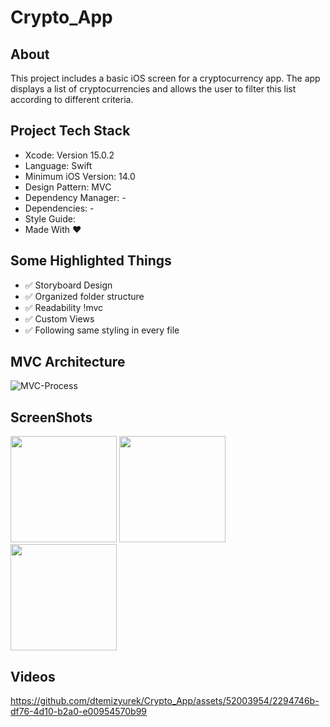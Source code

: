 # Crypto_App
## About
This project includes a basic iOS screen for a cryptocurrency app. The app displays a list of cryptocurrencies and allows the user to filter this list according to different criteria.

## Project Tech Stack
- Xcode: Version 15.0.2 
- Language: Swift
- Minimum iOS Version: 14.0 
- Design Pattern: MVC 
- Dependency Manager: -
- Dependencies: -
- Style Guide:
- Made With ❤️  

## Some Highlighted Things 
- ✅ Storyboard Design 
- ✅ Organized folder structure 
- ✅ Readability  !mvc
- ✅ Custom Views
- ✅ Following same styling in every file
## MVC Architecture
![MVC-Process](https://github.com/dtemizyurek/Crypto_App/assets/52003954/b8d5a40e-d6e3-4a09-a865-edaba1045c13)



## ScreenShots
<img width="170" src="https://github.com/dtemizyurek/Crypto_App/assets/52003954/3369b947-d256-4d9d-b754-81e03f531cbd"> 
<img width="170" src="https://github.com/dtemizyurek/Crypto_App/assets/52003954/51aced57-f491-4cf1-b904-7235211a8e74"> 
<img width="170" src="https://github.com/dtemizyurek/Crypto_App/assets/52003954/e79b26d1-87c6-486c-9b53-1b7bcb219a54"> 

## Videos

https://github.com/dtemizyurek/Crypto_App/assets/52003954/2294746b-df76-4d10-b2a0-e00954570b99
